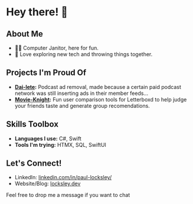 # Hey there! 👋

## About Me
- 👩‍💻 Computer Janitor, here for fun.
- 🌟 Love exploring new tech and throwing things together.


## Projects I'm Proud Of
- **[Dai-lete](https://github.com/PaulLocksley/Dai-Lete):** Podcast ad removal, made because a certain paid podcast network was still inserting ads in their member feeds...
- **[Movie-Knight](https://github.com/PaulLocksley/Movie-Knight):** Fun user comparison tools for Letterboxd to help judge your friends taste and generate group recomendations. 

## Skills Toolbox
- **Languages I use:** C#, Swift
- **Tools I'm trying:** HTMX, SQL, SwiftUI 

## Let's Connect!
- LinkedIn: [linkedin.com/in/paul-locksley/](https://www.linkedin.com/in/paul-locksley/)
- Website/Blog: [locksley.dev](https://locksley.dev)

Feel free to drop me a message if you want to chat
